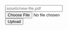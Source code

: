 <input id="{{currentURI}}-filename" type="text" placeholder="assets/new-file.pdf" />
<br/>
<input id="{{currentURI}}-input" type="file" />
<br/>
<button id="{{currentURI}}-button">Upload</button>
<script>
document.getElementById('{{currentURI}}-button').addEventListener('click', () => {
  var input = document.getElementById('{{currentURI}}-input')
  postFile(document.getElementById('{{currentURI}}-filename').value, input.files[0])
})
</script>
